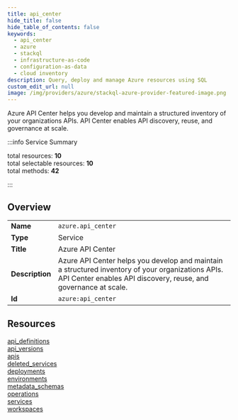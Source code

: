 ```yaml
---
title: api_center
hide_title: false
hide_table_of_contents: false
keywords:
  - api_center
  - azure
  - stackql
  - infrastructure-as-code
  - configuration-as-data
  - cloud inventory
description: Query, deploy and manage Azure resources using SQL
custom_edit_url: null
image: /img/providers/azure/stackql-azure-provider-featured-image.png
---
```


Azure API Center helps you develop and maintain a structured inventory of your organizations APIs. API Center enables API discovery, reuse, and governance at scale.  
    
:::info Service Summary

<div class="row">
<div class="providerDocColumn">
<span>total resources:&nbsp;<b>10</b></span><br />
<span>total selectable resources:&nbsp;<b>10</b></span><br />
<span>total methods:&nbsp;<b>42</b></span><br />
</div>
</div>

:::

## Overview
<table><tbody>
<tr><td><b>Name</b></td><td><code>azure.api_center</code></td></tr>
<tr><td><b>Type</b></td><td>Service</td></tr>
<tr><td><b>Title</b></td><td>Azure API Center</td></tr>
<tr><td><b>Description</b></td><td>Azure API Center helps you develop and maintain a structured inventory of your organizations APIs. API Center enables API discovery, reuse, and governance at scale.</td></tr>
<tr><td><b>Id</b></td><td><code>azure:api_center</code></td></tr>
</tbody></table>

## Resources
<div class="row">
<div class="providerDocColumn">
<a href="/providers/azure/api_center/api_definitions/">api_definitions</a><br />
<a href="/providers/azure/api_center/api_versions/">api_versions</a><br />
<a href="/providers/azure/api_center/apis/">apis</a><br />
<a href="/providers/azure/api_center/deleted_services/">deleted_services</a><br />
<a href="/providers/azure/api_center/deployments/">deployments</a><br />
</div>
<div class="providerDocColumn">
<a href="/providers/azure/api_center/environments/">environments</a><br />
<a href="/providers/azure/api_center/metadata_schemas/">metadata_schemas</a><br />
<a href="/providers/azure/api_center/operations/">operations</a><br />
<a href="/providers/azure/api_center/services/">services</a><br />
<a href="/providers/azure/api_center/workspaces/">workspaces</a><br />
</div>
</div>
